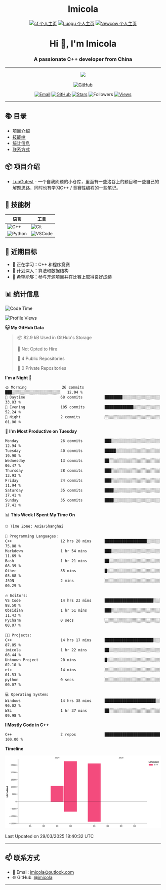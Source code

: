 <h1 align="center">Imicola</h1>

<div align="center">

[![cf 个人主页](https://img.shields.io/badge/codeforces-imicola-yellow)](https://codeforces.com/profile/imicola)
[![Luogu 个人主页](https://img.shields.io/badge/Luogu-imicola-blue)](https://www.luogu.com.cn/user/1422275)
[![Newcow 个人主页](https://img.shields.io/badge/牛客-imicola-blue)](https://ac.nowcoder.com/acm/contest/profile/693475085)

</div>
<div align="center">
  
# Hi 👋, I'm Imicola

### A passionate C++ developer from China

---

<p align="center">
  <img src="https://readme-typing-svg.herokuapp.com/?lines=Learning+C%2B%2B+and+Competitive+Programming;First-year+Software+Engineering+Student&font=Fira%20Code&center=true&width=480&height=50">
</p>

<a href="https://github.com/imicola">
    <img src="https://img.shields.io/badge/GitHub-imicola-brightgreen" alt="GitHub"/>
</a>

<div align="center">

[![Email](https://img.shields.io/badge/-Email-c14438?style=flat&logo=Gmail&logoColor=white)](mailto:imicola@outlook.com)
[![GitHub](https://img.shields.io/badge/GitHub-imicola-brightgreen)](https://github.com/imicola)
[![Stars](https://img.shields.io/github/stars/imicola?color=fefb7b&logo=Github)](https://github.com/imicola)
![Followers](https://img.shields.io/github/followers/imicola?color=blue&logo=Github)
[![Views](https://komarev.com/ghpvc/?username=imicola&color=blue&style=flat)](https://github.com/imicola)

</div>

---

</div>

## 📚 目录
- [项目介绍](#项目介绍)
- [技能树](#技能树)
- [统计信息](#统计信息)
- [联系方式](#联系方式)

## 📦 项目介绍
- [LuoGutest](https://github.com/imicola/LuoGutest) - 一个自我刷题的小仓库，里面有一些洛谷上的题目和一些自己的解题思路，同时也有学习C++ / 竞赛性编程的一些笔记。

## 🚀 技能树
| 语言  | 工具 |
|-------|------|
| ![C++](https://img.shields.io/badge/-C++-00599C?style=flat&logo=c%2B%2B&logoColor=white) | ![Git](https://img.shields.io/badge/-Git-F05032?style=flat&logo=git&logoColor=white) |
| ![Python](https://img.shields.io/badge/-Python-3776AB?style=flat&logo=python&logoColor=white) | ![VSCode](https://img.shields.io/badge/-VSCode-007ACC?style=flat&logo=visual-studio-code&logoColor=white) |


## 🎯 近期目标

- 🔭 正在学习：C++ 和程序竞赛
- 🌱 计划深入：算法和数据结构
- 👯 希望能够：参与开源项目并在比赛上取得良好成绩

## 📊 统计信息
<!--START_SECTION:waka-->
![Code Time](http://img.shields.io/badge/Code%20Time-375%20hrs%2033%20mins-blue)

![Profile Views](http://img.shields.io/badge/Profile%20Views-0-blue)

**🐱 My GitHub Data** 

> 📦 82.9 kB Used in GitHub's Storage 
 > 
> 🚫 Not Opted to Hire
 > 
> 📜 4 Public Repositories 
 > 
> 🔑 0 Private Repositories 
 > 
**I'm a Night 🦉** 

```text
🌞 Morning                26 commits          ███░░░░░░░░░░░░░░░░░░░░░░   12.94 % 
🌆 Daytime                68 commits          ████████░░░░░░░░░░░░░░░░░   33.83 % 
🌃 Evening                105 commits         █████████████░░░░░░░░░░░░   52.24 % 
🌙 Night                  2 commits           ░░░░░░░░░░░░░░░░░░░░░░░░░   01.00 % 
```
📅 **I'm Most Productive on Tuesday** 

```text
Monday                   26 commits          ███░░░░░░░░░░░░░░░░░░░░░░   12.94 % 
Tuesday                  40 commits          █████░░░░░░░░░░░░░░░░░░░░   19.90 % 
Wednesday                13 commits          ██░░░░░░░░░░░░░░░░░░░░░░░   06.47 % 
Thursday                 28 commits          ███░░░░░░░░░░░░░░░░░░░░░░   13.93 % 
Friday                   24 commits          ███░░░░░░░░░░░░░░░░░░░░░░   11.94 % 
Saturday                 35 commits          ████░░░░░░░░░░░░░░░░░░░░░   17.41 % 
Sunday                   35 commits          ████░░░░░░░░░░░░░░░░░░░░░   17.41 % 
```


📊 **This Week I Spent My Time On** 

```text
🕑︎ Time Zone: Asia/Shanghai

💬 Programming Languages: 
C++                      12 hrs 20 mins      ███████████████████░░░░░░   75.88 % 
Markdown                 1 hr 54 mins        ███░░░░░░░░░░░░░░░░░░░░░░   11.69 % 
Bash                     1 hr 21 mins        ██░░░░░░░░░░░░░░░░░░░░░░░   08.39 % 
Other                    35 mins             █░░░░░░░░░░░░░░░░░░░░░░░░   03.68 % 
JSON                     2 mins              ░░░░░░░░░░░░░░░░░░░░░░░░░   00.29 % 

🔥 Editors: 
VS Code                  14 hrs 23 mins      ██████████████████████░░░   88.50 % 
Obsidian                 1 hr 51 mins        ███░░░░░░░░░░░░░░░░░░░░░░   11.43 % 
PyCharm                  0 secs              ░░░░░░░░░░░░░░░░░░░░░░░░░   00.07 % 

🐱‍💻 Projects: 
C++                      14 hrs 17 mins      ██████████████████████░░░   87.85 % 
imicola                  1 hr 22 mins        ██░░░░░░░░░░░░░░░░░░░░░░░   08.44 % 
Unknown Project          20 mins             █░░░░░░░░░░░░░░░░░░░░░░░░   02.10 % 
etc                      14 mins             ░░░░░░░░░░░░░░░░░░░░░░░░░   01.53 % 
python                   0 secs              ░░░░░░░░░░░░░░░░░░░░░░░░░   00.07 % 

💻 Operating System: 
Windows                  14 hrs 38 mins      ███████████████████████░░   90.02 % 
WSL                      1 hr 37 mins        ██░░░░░░░░░░░░░░░░░░░░░░░   09.98 % 
```

**I Mostly Code in C++** 

```text
C++                      2 repos             █████████████████████████   100.00 % 
```



**Timeline**

![Lines of Code chart](https://raw.githubusercontent.com/imicola/imicola/main/assets/bar_graph.png)


 Last Updated on 29/03/2025 18:40:32 UTC
<!--END_SECTION:waka-->

---

## 📫 联系方式

- 📧 Email: imicola@outlook.com
- 🌐 GitHub: [@imicola](https://github.com/imicola)

---